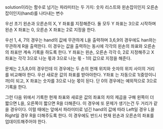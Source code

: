 solution이라는 함수로 넘기는 파라미터는 두 가지: 숫자 리스트와 왼손잡이인지 오른손잡이인지(hand)를 나타내는 변수

우선 초기 왼손과 오른손의 X, Y 좌표를 지정해준다. 둘 모두 Y 좌표는 3으로 시작하며 왼손 X 좌표는 0, 오른손 X 좌표는 2로 지정을 한다.

우선 1, 4, 7의 경우는 hand의 값에 무관하게 L을 출력하며 3,6,9의 경우에도 han와는 무관하게 R을 출력한다.
이 경우는 값을 출력하는 동시에 각각의 왼손의 좌표와 오른손의 좌표만 계속 기록을 하도록 한다. Y 좌표는 왼손, 오른손 각각 0, 2로 지정해주고 X 좌표는 각각 3으로 나눈 몫과 3으로 나눈 몫 - 1의 값으로 지정을 해준다.

문제는 2,5,8,0의 경우인데 이 경우에는 두 손의 현재 위치와 숫자의 위치 사이의 거리를 비교해야 한다.
우선 새로운 값의 좌표를 받아야한다. Y좌표 는 자동으로 1(중앙이니까)이 되고, X 좌표는
숫자를 3으로 나눈 몫이 된다. 단 0의 경우에는 예외적으로 3으로 기록을 한다.

그런 다음 위에서 기록한 현재 좌표와 새로운 값의 좌표의 차의 제곱을 구해 왼쪽이 더 짧으면 L을, 오른쪽이 짧으면 R을 더해준다. 이 경우에 또 문제가 생기는건 두 거리가 같을 경우이다. 이럴 때에는 앞에서 파라미터로 넘긴 hand의 값에 따라 Left일 경우 L을 Right일 경우 R을 더해주도록 한다. 이 경우에도 반드시 현재 왼손과 오른손의 좌표를 업데이트해주어야 한다.